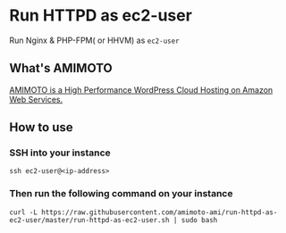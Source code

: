# Run HTTPD as ec2-user

Run Nginx & PHP-FPM( or HHVM) as `ec2-user`

## What's AMIMOTO

[AMIMOTO is a High Performance WordPress Cloud Hosting on Amazon Web Services.](http://amimoto-ami.com/)

## How to use

### SSH into your instance

```
ssh ec2-user@<ip-address>
```

### Then run the following command on your instance

```
curl -L https://raw.githubusercontent.com/amimoto-ami/run-httpd-as-ec2-user/master/run-httpd-as-ec2-user.sh | sudo bash
```
